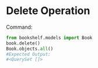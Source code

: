﻿# Delete Operation

Command:
```python
from bookshelf.models import Book
book.delete()
Book.objects.all()
#Expected Output:
#<QuerySet []>
